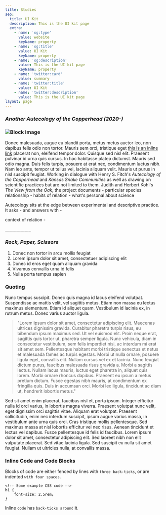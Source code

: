 ```yaml
---
title: Studies
seo:
  title: UI Kit
  description: This is the UI kit page
  extra:
    - name: 'og:type'
      value: website
      keyName: property
    - name: 'og:title'
      value: UI Kit
      keyName: property
    - name: 'og:description'
      value: This is the UI kit page
      keyName: property
    - name: 'twitter:card'
      value: summary
    - name: 'twitter:title'
      value: UI Kit
    - name: 'twitter:description'
      value: This is the UI kit page
layout: page
---
```

### *Another Autecology of the Copperhead (2020-)*

### ![Block Image](/images/art.svg)

Donec malesuada, augue eu blandit porta, metus metus auctor leo, non dapibus felis odio non tortor. Mauris sem orci, tristique eget [this is an inline link](https://www.google.com) placerat non, eleifend tempor dolor. Quisque sed nisl elit. Praesent pulvinar id urna quis cursus. In hac habitasse platea dictumst. Mauris sed odio magna. Duis felis turpis, posuere at erat nec, condimentum luctus nibh. Nam leo ante, tempor ut tellus vel, lacinia aliquam velit. Mauris ut purus in nisl suscipit feugiat. Working in dialogue with Henry S. Fitch's *Autecology of the Copperhead* and *Kansas Snake Communities* as well as drawing on scientific practices but are not limited to them. Judith and Herbert Kohl's *The View from the Oak*, the project documents - particular species relationship - habits of relation - what's personal about science

Autecology sits at the edge between experimental and descriptive practice. It asks - and answers with -

context of relation -

\__\__\__\__\__\__\__\__\__\__\__\__\_

### *Rock, Paper, Scissors*

1.  Donec non tortor in arcu mollis feugiat
2.  Lorem ipsum dolor sit amet, consectetuer adipiscing elit
3.  Donec id eros eget quam aliquam gravida
4.  Vivamus convallis urna id felis
5.  Nulla porta tempus sapien

### Quoting

Nunc tempus suscipit. Donec quis magna id lacus eleifend volutpat. Suspendisse ac mattis velit, vel sagittis metus. Etiam non massa eu lectus maximus elementum. Etiam id aliquet quam. Vestibulum id lacinia ex, in rutrum metus. Donec varius auctor ligula.

> "Lorem ipsum dolor sit amet, consectetur adipiscing elit. Maecenas ultrices dignissim gravida. Curabitur pharetra turpis risus, eu bibendum ipsum maximus sed. Ut vel euismod elit. Proin neque erat, sagittis quis tortor ut, pharetra semper ligula. Nunc vehicula, diam in consectetur vestibulum, sem felis imperdiet nisi, ac interdum mi erat sit amet sem. Pellentesque habitant morbi tristique senectus et netus et malesuada fames ac turpis egestas. Morbi ut nulla ornare, posuere ligula eget, convallis elit. Nullam cursus vel ex et lacinia. Nunc feugiat dictum purus, faucibus malesuada risus gravida a. Morbi a sagittis lectus. Nullam lacus mauris, luctus eget pharetra in, aliquet quis lorem. Morbi ornare rhoncus dapibus. Praesent eu ipsum a metus pretium dictum. Fusce egestas nibh mauris, at condimentum ex fringilla quis. Duis in accumsan orci. Morbi leo ligula, tincidunt ac diam ut, hendrerit lobortis metus."

Sed sit amet enim placerat, faucibus nisl et, porta ipsum. Integer efficitur nulla id orci varius, in lobortis magna viverra. Praesent volutpat nunc velit, eget dignissim orci sagittis vitae. Aliquam erat volutpat. Praesent sollicitudin, enim nec interdum suscipit, ipsum augue varius massa, in vestibulum ante urna quis orci. Cras tristique mollis pellentesque. Sed maximus massa at nisl lobortis efficitur vel nec risus. Aenean tincidunt et lectus vel dapibus. Fusce pellentesque id felis id faucibus. Lorem ipsum dolor sit amet, consectetur adipiscing elit. Sed laoreet nibh non elit vulputate placerat. Sed vitae lacinia ligula. Sed suscipit eu nulla sit amet feugiat. Nullam ut ultricies nulla, at convallis massa.

### Inline Code and Code Blocks

Blocks of code are either fenced by lines with `three back-ticks`, or are indented `with four spaces`.

    <!-- Some example CSS code -->
    h1 {
        font-size: 2.5rem;
    }

Inline `code` has `back-ticks around` it.
